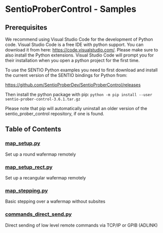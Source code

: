 <!--
[![GitHub issues](https://img.shields.io/github/issues/SentioProberDev/SentioProberControlSamples.svg?maxAge=360)](https://github.com/SentioProberDev/SentioProberControlSamples/issues)
[![Version](https://img.shields.io/github/release/SentioProberDev
SentioProberControlSamples .svg?maxAge=360)](https://github.com/beltoforion/Magnetic-Pendulum/releases/tag/v1.3)
[![Github All Releases](https://img.shields.io/github/downloads/beltoforion/Magnetic-Pendulum/total.svg)](https://github.com/beltoforion/Magnetic-Pendulum/releases/tag/v1.3)
-->
# SentioProberControl - Samples

## Prerequisites

We recommend using Visual Studio Code for the development of Python code. Visual Studio Code is a free IDE with python support. You can download it from here: https://code.visualstudio.com/. Please make sure to also install the Python extensions. Visual Studio Code will prompt you for their installation when you open a
python project for the first time.

To use the SENTIO Python examples you need to first download and install the current version of the SENTIO bindings for Python from:

https://github.com/SentioProberDev/SentioProberControl/releases

Then install the python package with pip:
```python -m pip install --user sentio-prober-control-3.6.1.tar.gz```

Please note that pip will automatically uninstall an older version of the sentio_prober_control repository, if one is found.

## Table of Contents

### [map_setup.py](https://github.com/SentioProberDev/SentioProberControlSamples/blob/master/map_setup.py)
Set up a round wafermap remotely

### [map_setup_rect.py](https://github.com/SentioProberDev/SentioProberControlSamples/blob/master/map_setup_rect.py)
Set up a recangular wafermap remotely

### [map_stepping.py](https://github.com/SentioProberDev/SentioProberControlSamples/blob/master/map_stepping.py)
Basic stepping over a wafermap without subsites

### [commands_direct_send.py](https://github.com/SentioProberDev/Examples-Python/blob/master/commands_direct_send.py)
Direct sending of low level remote commands via TCP/IP or GPIB (ADLINK)
